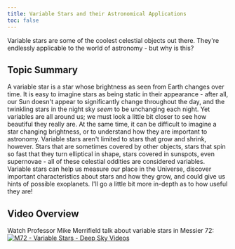 ```yaml
---
title: Variable Stars and their Astronomical Applications
toc: false
---
```


Variable stars are some of the coolest celestial objects out there. They're endlessly applicable to the world of astronomy - but why is this? 

## Topic Summary
A variable star is a star whose brightness as seen from Earth changes over time. It is easy to imagine stars as being static in their appearance - after all, our Sun doesn't appear to significantly change throughout the day, and the twinkling stars in the night sky *seem* to be unchanging each night. Yet variables are all around us; we must look a little bit closer to see how beautiful they really are.
At the same time, it can be difficult to imagine a star changing brightness, or to understand how they are important to astronomy. Variable stars aren't limited to stars that grow and shrink, however. Stars that are sometimes covered by other objects, stars that spin so fast that they turn elliptical in shape, stars covered in sunspots, even supernovae - all of these celestial oddities are considered variables. 
Variable stars can help us measure our place in the Universe, discover important characteristics about stars and how they grow, and could give us hints of possible exoplanets. I'll go a little bit more in-depth as to how useful they are!

## Video Overview
Watch Professor Mike Merrifield talk about variable stars in Messier 72:
[![M72 - Variable Stars - Deep Sky Videos](http://img.youtube.com/vi/1CcyYYmgD9Y/0.jpg)](http://www.youtube.com/watch?v=1CcyYYmgD9Y "M72 - Variable Stars - Deep Sky Videos")